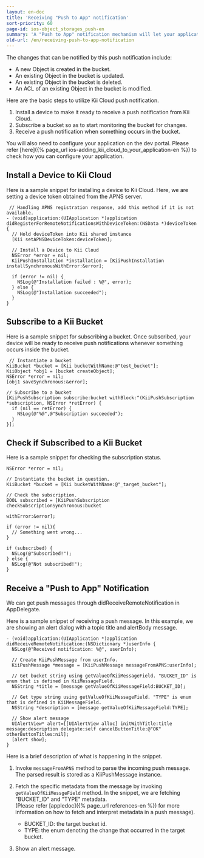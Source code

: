```yaml
---
layout: en-doc
title: 'Receiving "Push to App" notification'
sort-priority: 60
page-id: ios-object_storages_push-en
summary: 'A "Push to App" notification mechanism will let your application know that there were some changes on object(s) in a bucket.  By leveraging this notification feature, your application can quickly fetch the changes that occur on the server-side.'
old-url: /en/receiving-push-to-app-notification
---
```

The changes that can be notified by this push notification include:

* A new Object is created in the bucket.
* An existing Object in the bucket is updated.
* An existing Object in the bucket is deleted.
* An ACL of an existing Object in the bucket is modified.

Here are the basic steps to utilize Kii Cloud push notification.

1. Install a device to make it ready to receive a push notification from Kii
   Cloud.
1. Subscribe a bucket so as to start monitoring the bucket for changes.
1. Receive a push notification when something occurs in the bucket.

You will also need to configure your application on the dev portal.  Please
refer [here]({% page_url ios-adding_kii_cloud_to_your_application-en %}) to
check how you can configure your application.

## Install a Device to Kii Cloud

Here is a sample snippet for installing a device to Kii Cloud.  Here, we are
setting a device token obtained from the APNS server.

```objc
 // Handling APNS registration response, add this method if it is not available.
- (void)application:(UIApplication *)application didRegisterForRemoteNotificationsWithDeviceToken:(NSData *)deviceToken {
  // Hold deviceToken into Kii shared instance
  [Kii setAPNSDeviceToken:deviceToken];

  // Install a Device to Kii Cloud
  NSError *error = nil;
  KiiPushInstallation *installation = [KiiPushInstallation installSynchronousWithError:&error];

  if (error != nil) {
    NSLog(@"Installation failed : %@", error);
  } else {
    NSLog(@"Installation succeeded");
  }
}
```

## Subscribe to a Kii Bucket

Here is a sample snippet for subscribing a bucket.  Once subscribed, your
device will be ready to receive push notifications whenever something occurs
inside the bucket.

```objc
 // Instantiate a bucket
KiiBucket *bucket = [Kii bucketWithName:@"test_bucket"];
KiiObject *obj1 = [bucket createObject];
NSError *error = nil;
[obj1 saveSynchronous:&error];

// Subscribe to a bucket
[KiiPushSubscription subscribe:bucket withBlock:^(KiiPushSubscription *subscription, NSError *retError) {
  if (nil == retError) {
    NSLog(@"%@",@"Subscription succeeded");
  }
}];
```

## Check if Subscribed to a Kii Bucket

Here is a sample snippet for checking the subscription status.

```objc
NSError *error = nil;

// Instantiate the bucket in question.
KiiBucket *bucket = [Kii bucketWithName:@"_target_bucket"];

// Check the subscription.
BOOL subscribed = [KiiPushSubscription checkSubscriptionSynchronous:bucket
                                                          withError:&error];

if (error != nil){
  // Something went wrong...
}

if (subscribed) {
  NSLog(@"Subscribed!");
} else {
  NSLog(@"Not subscribed!");
}
```

## Receive a "Push to App" Notification

We can get push messages through didReceiveRemoteNotification in AppDelegate.

Here is a sample snippet of receiving a push message.  In this example, we are
showing an alert dialog with a topic title and alertBody message.

```objc
- (void)application:(UIApplication *)application didReceiveRemoteNotification:(NSDictionary *)userInfo {
  NSLog(@"Received notification: %@", userInfo);

  // Create KiiPushMessage from userInfo.
  KiiPushMessage *message = [KiiPushMessage messageFromAPNS:userInfo];

  // Get bucket string using getValueOfKiiMessageField. "BUCKET_ID" is enum that is defined in KiiMessageField.
  NSString *title = [message getValueOfKiiMessageField:BUCKET_ID];

  // Get type string using getValueOfKiiMessageField. "TYPE" is enum that is defined in KiiMessageField.
  NSString *description = [message getValueOfKiiMessageField:TYPE];

  // Show alert message
  UIAlertView* alert=[[UIAlertView alloc] initWithTitle:title message:description delegate:self cancelButtonTitle:@"OK" otherButtonTitles:nil];
  [alert show];
}
```

Here is a brief description of what is happening in the snippet.

1. Invoke `messageFromAPNS` method to parse the incoming push message. The
   parsed result is stored as a KiiPushMessage instance.
1. Fetch the specific metadata from the message by invoking
   `getValueOfKiiMessgeField` method. In the snippet, we are fetching
   "BUCKET\_ID" and "TYPE" metadata.  
    (Please refer [appledoc]({% page_url references-en %}) for more information
    on how to fetch and interpret metadata in a push message).
    * BUCKET\_ID: the target bucket id.
    * TYPE: the enum denoting the change that occurred in the target bucket.

1. Show an alert message.

